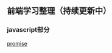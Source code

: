 ## 前端学习整理（持续更新中）

### javascript部分
  [promise](https://github.com/wangQiaoBrother/javascript-basic-learn/issues/1)
